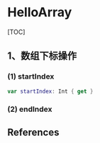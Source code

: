 # HelloArray

[TOC]

## 1、数组下标操作

### (1) startIndex



```swift
var startIndex: Int { get }
```



### (2) endIndex





## References





